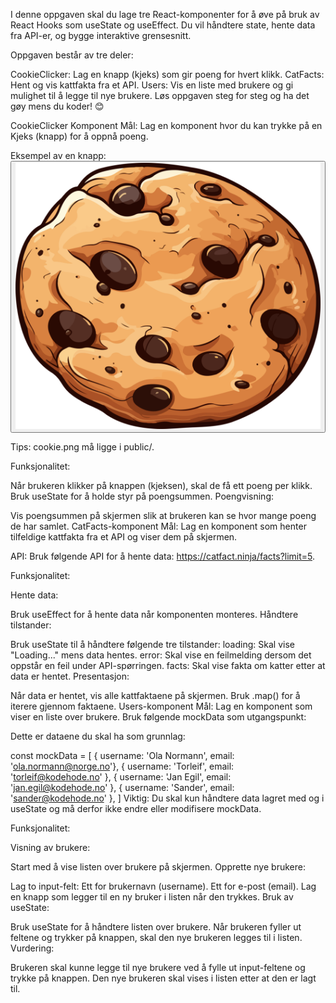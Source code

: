 I denne oppgaven skal du lage tre React-komponenter for å øve på bruk av React Hooks som useState og useEffect. Du vil håndtere state, hente data fra API-er, og bygge interaktive grensesnitt.

Oppgaven består av tre deler:

CookieClicker: Lag en knapp (kjeks) som gir poeng for hvert klikk.
CatFacts: Hent og vis kattfakta fra et API.
Users: Vis en liste med brukere og gi mulighet til å legge til nye brukere.
Løs oppgaven steg for steg og ha det gøy mens du koder! 😊

CookieClicker Komponent
Mål: Lag en komponent hvor du kan trykke på en Kjeks (knapp) for å oppnå poeng.

Eksempel av en knapp:
<button>
<img
        src="cookie.png"
        alt="Image of a Cookie"
    />
</button>

Tips: cookie.png må ligge i public/.

Funksjonalitet:

Når brukeren klikker på knappen (kjeksen), skal de få ett poeng per klikk.
Bruk useState for å holde styr på poengsummen.
Poengvisning:

Vis poengsummen på skjermen slik at brukeren kan se hvor mange poeng de har samlet.
CatFacts-komponent
Mål: Lag en komponent som henter tilfeldige kattfakta fra et API og viser dem på skjermen.

API: Bruk følgende API for å hente data: https://catfact.ninja/facts?limit=5.

Funksjonalitet:

Hente data:

Bruk useEffect for å hente data når komponenten monteres.
Håndtere tilstander:

Bruk useState til å håndtere følgende tre tilstander:
loading: Skal vise "Loading..." mens data hentes.
error: Skal vise en feilmelding dersom det oppstår en feil under API-spørringen.
facts: Skal vise fakta om katter etter at data er hentet.
Presentasjon:

Når data er hentet, vis alle kattfaktaene på skjermen.
Bruk .map() for å iterere gjennom faktaene.
Users-komponent
Mål: Lag en komponent som viser en liste over brukere. Bruk følgende mockData som utgangspunkt:

Dette er dataene du skal ha som grunnlag:

const mockData = [
{ username: 'Ola Normann', email: 'ola.normann@norge.no'},
{ username: 'Torleif', email: 'torleif@kodehode.no' },
{ username: 'Jan Egil', email: 'jan.egil@kodehode.no' },
{ username: 'Sander', email: 'sander@kodehode.no' },
]
Viktig: Du skal kun håndtere data lagret med og i useState og må derfor ikke endre eller modifisere mockData.

Funksjonalitet:

Visning av brukere:

Start med å vise listen over brukere på skjermen.
Opprette nye brukere:

Lag to input-felt:
Ett for brukernavn (username).
Ett for e-post (email).
Lag en knapp som legger til en ny bruker i listen når den trykkes.
Bruk av useState:

Bruk useState for å håndtere listen over brukere.
Når brukeren fyller ut feltene og trykker på knappen, skal den nye brukeren legges til i listen.
Vurdering:

Brukeren skal kunne legge til nye brukere ved å fylle ut input-feltene og trykke på knappen.
Den nye brukeren skal vises i listen etter at den er lagt til.
